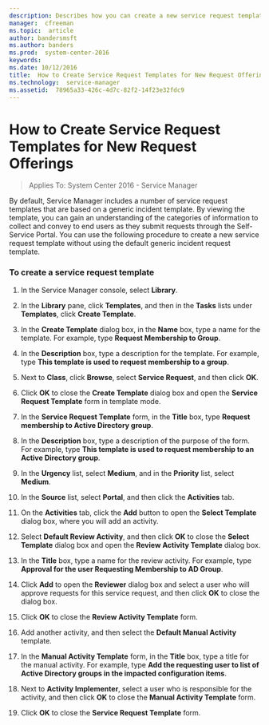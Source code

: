 ```yaml
---
description: Describes how you can create a new service request template without using the default generic incident request template.
manager:  cfreeman
ms.topic:  article
author: bandersmsft
ms.author: banders
ms.prod:  system-center-2016
keywords:  
ms.date: 10/12/2016
title:  How to Create Service Request Templates for New Request Offerings
ms.technology:  service-manager
ms.assetid:  78965a33-426c-4d7c-82f2-14f23e32fdc9
---
```


# How to Create Service Request Templates for New Request Offerings

>Applies To: System Center 2016 - Service Manager

By default, Service Manager includes a number of service request templates that are based on a generic incident template. By viewing the template, you can gain an understanding of the categories of information to collect and convey to end users as they submit requests through the Self-Service Portal. You can use the following procedure to create a new service request template without using the default generic incident request template.

### To create a service request template

1.  In the Service Manager console, select **Library**.

2.  In the **Library** pane, click **Templates**, and then in the **Tasks** lists under **Templates**, click **Create Template**.

3.  In the **Create Template** dialog box, in the **Name** box, type a name for the template. For example, type **Request Membership to Group**.

4.  In the **Description** box, type a description for the template. For example, type **This template is used to request membership to a group**.

5.  Next to **Class**, click **Browse**, select **Service Request**, and then click **OK**.

6.  Click **OK** to close the **Create Template** dialog box and open the **Service Request Template** form in template mode.

7.  In the **Service Request Template** form, in the **Title** box, type **Request membership to Active Directory group**.

8.  In the **Description** box, type a description of the purpose of the form. For example, type **This template is used to request membership to an Active Directory group**.

9. In the **Urgency** list, select **Medium**, and in the **Priority** list, select **Medium**.

10. In the **Source** list, select **Portal**, and then click the **Activities** tab.

11. On the **Activities** tab, click the **Add** button to open the **Select Template** dialog box, where you will add an activity.

12. Select **Default Review Activity**, and then click **OK** to close the **Select Template** dialog box and open the **Review Activity Template** dialog box.

13. In the **Title** box, type a name for the review activity. For example, type **Approval for the user Requesting Membership to AD Group**.

14. Click **Add** to open the **Reviewer** dialog box and select a user who will approve requests for this service request, and then click **OK** to close the dialog box.

15. Click **OK** to close the **Review Activity Template** form.

16. Add another activity, and then select the **Default Manual Activity** template.

17. In the **Manual Activity Template** form, in the **Title** box, type a title for the manual activity. For example, type **Add the requesting user to list of Active Directory groups in the impacted configuration items**.

18. Next to **Activity Implementer**, select a user who is responsible for the activity, and then click **OK** to close the **Manual Activity Template** form.

19. Click **OK** to close the **Service Request Template** form.

